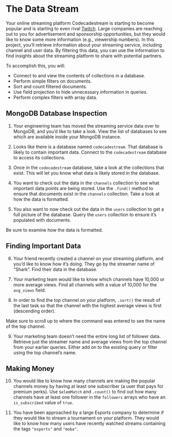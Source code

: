 # The Data Stream
Your online streaming platform Codecadestream is starting to become popular and is starting to even rival [Twitch](https://www.twitch.tv/). Large companies are reaching out to you for advertisement and sponsorship opportunities, but they would like to know some more information (e.g., viewership numbers). In this project, you’ll retrieve information about your streaming service, including channel and user data. By filtering this data, you can use the information to find insights about the streaming platform to share with potential partners.

To accomplish this, you will:
* Connect to and view the contents of collections in a database.
* Perform simple filters on documents.
* Sort and count filtered documents.
* Use field projection to hide unnecessary information in queries.
* Perform complex filters with array data.

## MongoDB Database Inspection
1. Your engineering team has moved the streaming service data over to MongoDB, and you’d like to take a look. View the list of databases to see which are available inside your MongoDB instance.


2. Looks like there is a database named `codecadestream`. That database is likely to contain important data. Connect to the `codecadestream` database to access its collections.


3. Once in the `codecadestream` database, take a look at the collections that exist. This will let you know what data is likely stored in the database.


4. You want to check out the data in the `channels` collection to see what important data points are being stored. Use the `.find()` method to ensure that documents exist in the `channels` collection. Take a look at how the data is formatted.

5. You also want to now check out the data in the `users` collection to get a full picture of the database. Query the `users` collection to ensure it’s populated with documents.

Be sure to examine how the data is formatted.


## Finding Important Data
6. Your friend recently created a channel on your streaming platform, and you’d like to know how it’s doing. They go by the streamer name of “Shark”. Find their data in the database.

7. Your marketing team would like to know which channels have 10,000 or more average views. Find all channels with a value of 10,000 for the `avg_views` field.


8. In order to find the top channel on your platform, `.sort()` the result of the last task so that the channel with the highest average views is first (descending order).

Make sure to scroll up to where the command was entered to see the name of the top channel.


9. Your marketing team doesn’t need the entire long list of follower data. Retrieve just the streamer name and average views from the top channel from your earlier queries. Either add on to the existing query or filter using the top channel’s name.


## Making Money
10. You would like to know how many channels are making the popular channels money by having at least one subscriber (a user that pays for premium perks). Use `$elemMatch` and `.count()` to find out how many channels have at least one follower in the `followers` arrays who have an `is_subscribed` value of `true`.


11. You have been approached by a large Esports company to determine if they would like to stream a tournament on your platform. They would like to know how many users have recently watched streams containing the tags `"esports"` and `"moba"`.
